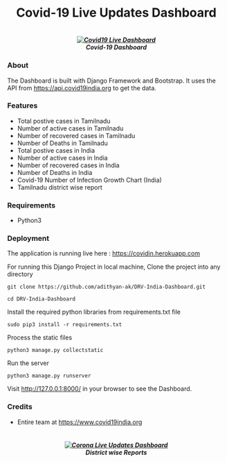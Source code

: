 <h1 align="center">Covid-19 Live Updates Dashboard</h1>

<h5 align="center">
  <br>
  <a href="https://github.com/adithyan-ak/Covid19-Dashboard"><img src="https://i.ibb.co/pvq2BCg/Screenshot.png" alt="Covid19 Live Dashboard"></a>
  <br>
  Covid-19 Dashboard
  <br>
</h5>

### About

The Dashboard is built with Django Framework and Bootstrap. It uses the API from https://api.covid19india.org to get the data. 

### Features

- Total postive cases in Tamilnadu
- Number of active cases in Tamilnadu
- Number of recovered cases in Tamilnadu
- Number of Deaths in Tamilnadu
- Total postive cases in India
- Number of active cases in India
- Number of recovered cases in India
- Number of Deaths in India
- Covid-19 Number of Infection Growth Chart (India)
- Tamilnadu district wise report

### Requirements

- Python3

### Deployment

The application is running live here : https://covidin.herokuapp.com

For running this Django Project in local machine, Clone the project into any directory

```git clone https://github.com/adithyan-ak/DRV-India-Dashboard.git```

```cd DRV-India-Dashboard```

Install the required python libraries from requirements.txt file

```sudo pip3 install -r requirements.txt```

Process the static files 

```python3 manage.py collectstatic```

Run the server

```python3 manage.py runserver```

Visit http://127.0.0.1:8000/ in your browser to see the Dashboard.

### Credits

- Entire team at https://www.covid19india.org

<h5 align="center">
  <br>
  <a href="https://github.com/adithyan-ak/Covid19-Dashboard"><img src="https://i.ibb.co/n0hQKnq/covidin-herokuapp-com.png" alt="Corona Live Updates Dashboard"></a>
  <br>
  District wise Reports
  <br>
</h5>
